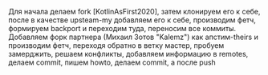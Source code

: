 Для начала делаем fork [KotlinAsFirst2020], затем клонируем его к себе, после в качестве upsteam-my добавляем его к себе, производим фетч, формируем backport и переходим туда, переносим все коммиты. Добавляем форк партнера (Михаил Зотов "Kalemz") как апстим-theirs и производим фетч, переходя обратно в ветку мастер, пробуем замерджить, решаем конфликты, добавляем информацию в remotes, делаем commit, пишем howto, делаем commit, а после push
